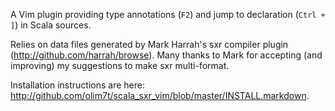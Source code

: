 A Vim plugin providing type annotations (`F2`) and jump to declaration (`Ctrl + ]`) in Scala sources.

Relies on data files generated by Mark Harrah's sxr compiler plugin (http://github.com/harrah/browse). Many thanks to Mark for accepting (and improving) my suggestions to make sxr multi-format.

Installation instructions are here: http://github.com/olim7t/scala_sxr_vim/blob/master/INSTALL.markdown.
